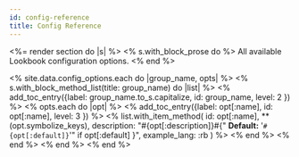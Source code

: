 ```yaml
---
id: config-reference
title: Config Reference
---
```


<%= render section do |s| %>
  <% s.with_block_prose do %>
    All available Lookbook configuration options.
  <% end %>

  <% site.data.config_options.each do |group_name, opts| %>
    <% s.with_block_method_list(title: group_name) do |list| %>
      <% add_toc_entry({label: group_name.to_s.capitalize, id: group_name, level: 2 }) %>
      <% opts.each do |opt| %>
        <% add_toc_entry({label: opt[:name], id: opt[:name], level: 3 }) %>
        <% list.with_item_method(
          id: opt[:name],
          **(opt.symbolize_keys),
          description: "#{opt[:description]}#{" **Default:** '`#{opt[:default]}`'" if opt[:default] }",
          example_lang: :rb
        ) %>
      <% end %>
    <% end %>
  <% end %>
<% end %>

